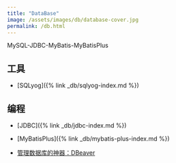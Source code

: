```yaml
---
title: "DataBase"
image: /assets/images/db/database-cover.jpg
permalink: /db.html
---
```


MySQL-JDBC-MyBatis-MyBatisPlus


## 工具

- [SQLyog]({% link _db/sqlyog-index.md %})

## 编程

- [JDBC]({% link _db/jdbc-index.md %})
- [MyBatisPlus]({% link _db/mybatis-plus-index.md %})


- [管理数据库的神器：DBeaver](https://www.cnblogs.com/hahaha111122222/p/16459147.html)
